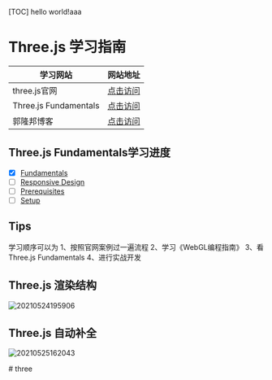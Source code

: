 [TOC]
hello world!aaa
# Three.js 学习指南
|学习网站|网站地址|
|---|---|
| three.js官网 | [点击访问](https://threejs.org/) |
| Three.js Fundamentals | [点击访问](https://threejsfundamentals.org/) |
|郭隆邦博客| [点击访问](http://yanhuangxueyuan.com/) |

## Three.js Fundamentals学习进度
- [x] [Fundamentals](https://threejsfundamentals.org/threejs/lessons/threejs-fundamentals.html)
- [ ] [Responsive Design](https://threejsfundamentals.org/threejs/lessons/threejs-responsive.html)
- [ ] [Prerequisites](https://threejsfundamentals.org/threejs/lessons/threejs-prerequisites.html)
- [ ] [Setup](https://threejsfundamentals.org/threejs/lessons/threejs-setup.html)

## Tips
学习顺序可以为
1、按照官网案例过一遍流程
2、学习《WebGL编程指南》
3、看Three.js Fundamentals
4、进行实战开发

## Three.js 渲染结构
![20210524195906](https://cdn.jsdelivr.net/gh/FriedrichHayec/Pic@master/Blogs/Pictures20210524195906.png)

## Three.js 自动补全
![20210525162043](https://cdn.jsdelivr.net/gh/FriedrichHayec/Pic@master/Blogs/Pictures20210525162043.png)

#   t h r e e 
 
 